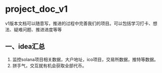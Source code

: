 # project_doc_v1
v1版本文档可以随意写，推进的过程中完善我们的项目。可以包括学习打卡、想法、疑难问题、推进进度等等

## 一、idea汇总
1. 监控solana项目相关数据，大户地址，ico项目，交易所数据，推特等数据。
2. 拼手气，交互就有机会获取全部代币。
